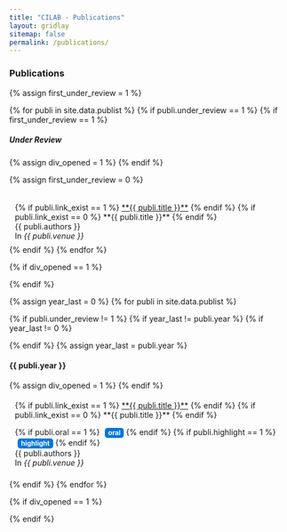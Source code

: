 ```yaml
---
title: "CILAB - Publications"
layout: gridlay
sitemap: false
permalink: /publications/
---
```



### Publications

{% assign first_under_review = 1 %}

{% for publi in site.data.publist %}
{% if publi.under_review == 1 %}
{% if first_under_review == 1 %}
<div class="row">
<div class="col-sm-1 clearfix"><h5>Under Review</h5>
</div>
<div class="col-sm-11 clearfix">
{% assign div_opened = 1 %}
{% endif %}

{% assign first_under_review = 0 %}

<div class="well" style="padding-top: 5px; padding-bottom: 5px; padding-right: 10px; padding-left: 10px; margin-bottom: 3px; box-shadow: none;">
<p style="margin-bottom: 0px;">
{% if publi.link_exist == 1 %}
<a href="{{ publi.link }}" target="_blank">**{{ publi.title }}**</a> 
{% endif %}
{% if publi.link_exist == 0 %}
**{{ publi.title }}** 
{% endif %}
<br />
{{ publi.authors }}<br />
In <i>{{ publi.venue }}</i>
</p>
</div>
{% endif %}
{% endfor %}

{% if div_opened == 1 %}
</div>
</div>
{% endif %}
 
{% assign year_last = 0 %}
{% for publi in site.data.publist %}

{% if publi.under_review != 1 %}
{% if year_last != publi.year %}
{% if year_last != 0 %}
</div>
</div>
{% endif %}
{% assign year_last = publi.year %}
<div class="row">
<div class="col-sm-1 clearfix"><h4>{{ publi.year }}</h4>
</div>
<div class="col-sm-11 clearfix">
{% assign div_opened = 1 %}
{% endif %}

<div class="well" style="padding-top: 5px; padding-bottom: 5px; padding-right: 10px; padding-left: 10px; margin-bottom: 3px; box-shadow: none;">
<p style="margin-bottom: 0px;">
{% if publi.link_exist == 1 %}
<a href="{{ publi.link }}" target="_blank">**{{ publi.title }}**</a> 
{% endif %}
{% if publi.link_exist == 0 %}
**{{ publi.title }}** 
{% endif %}

{% if publi.oral == 1 %}
<span style="line-height: 1; font-size: 12px; color: #FFFFFF; background-color: #0076df; text-align: center; display: inline-block; border-radius: 5px 5px 5px 5px; padding: 3px 6px 3px 6px; font-weight: bold; margin-left: 5px;">oral</span>
{% endif %}
{% if publi.highlight == 1 %}
<span style="line-height: 1; font-size: 12px; color: #FFFFFF; background-color: #0076df; text-align: center; display: inline-block; border-radius: 5px 5px 5px 5px; padding: 3px 6px 3px 6px; font-weight: bold; margin-left: 5px;">highlight</span>
{% endif %}
<br />
{{ publi.authors }}<br />
In <i>{{ publi.venue }}</i>
</p>
</div>
{% endif %}
{% endfor %}

{% if div_opened == 1 %}
</div>
</div>
{% endif %}